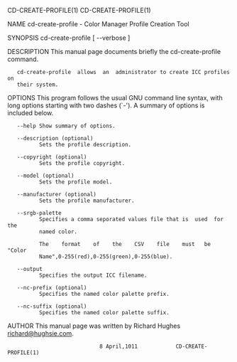 CD-CREATE-PROFILE(1)                                     CD-CREATE-PROFILE(1)

NAME
       cd-create-profile - Color Manager Profile Creation Tool

SYNOPSIS
       cd-create-profile [ --verbose ]

DESCRIPTION
       This manual page documents briefly the cd-create-profile command.

       cd-create-profile  allows  an  administrator to create ICC profiles on
       their system.

OPTIONS
       This program follows the usual GNU  command  line  syntax,  with  long
       options  starting  with  two  dashes  (`-').  A  summary of options is
       included below.

       --help Show summary of options.

       --description (optional)
              Sets the profile description.

       --copyright (optional)
              Sets the profile copyright.

       --model (optional)
              Sets the profile model.

       --manufacturer (optional)
              Sets the profile manufacturer.

       --srgb-palette
              Specifies a comma seporated values file that is  used  for  the
              named color.

              The    format    of    the    CSV    file    must   be   "Color
              Name",0-255(red),0-255(green),0-255(blue).

       --output
              Specifies the output ICC filename.

       --nc-prefix (optional)
              Specifies the named color palette prefix.

       --nc-suffix (optional)
              Specifies the named color palette suffix.

AUTHOR
       This manual page was written by Richard Hughes <richard@hughsie.com>.

                                 8 April,1011            CD-CREATE-PROFILE(1)
